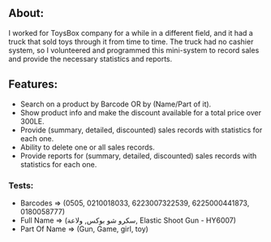 ## About:
I worked for ToysBox company for a while in a different field, and it had a truck that sold toys through it from time to time. The truck had no cashier system, so I volunteered and programmed this mini-system to record sales and provide the necessary statistics and reports.

## Features:
- Search on a product by Barcode OR by (Name/Part of it).
- Show product info and make the discount available for a total price over 300LE.
- Provide (summary, detailed, discounted) sales records with statistics for each one.
- Ability to delete one or all sales records.
- Provide reports for (summary, detailed, discounted) sales records with statistics for each one.

### Tests:
- Barcodes => (0505, 0210018033, 6223007322539, 6225000441873, 0180058777)
- Full Name => (سكرو شو بوكس, ولاعة, Elastic Shoot Gun - HY6007)
- Part Of Name => (Gun, Game, girl, toy)
